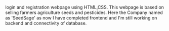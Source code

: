 login and registration webpage using HTML,CSS. This webpage is based on selling farmers agriculture seeds and pesticides. Here the Company named as 'SeedSage' as now I have completed frontend and I'm still working
on backend and connectivity of database.
